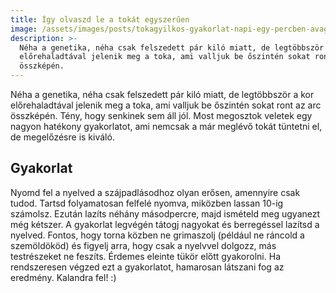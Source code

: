 ```yaml
---
title: Így olvaszd le a tokát egyszerűen
image: /assets/images/posts/tokagyilkos-gyakorlat-napi-egy-percben-avagy-hogyan-tuntesd-el-a-tokat-social.jpg
description: >-
  Néha a genetika, néha csak felszedett pár kiló miatt, de legtöbbször a kor
  előrehaladtával jelenik meg a toka, ami valljuk be őszintén sokat ront az arc
  összképén.
---
```


Néha a genetika, néha csak felszedett pár kiló miatt, de legtöbbször a kor
előrehaladtával jelenik meg a toka, ami valljuk be őszintén sokat ront az arc
összképén. Tény, hogy senkinek sem áll jól. Most megosztok veletek egy nagyon
hatékony gyakorlatot, ami nemcsak a már meglévő tokát tüntetni el, de
megelőzésre is kiváló.

## Gyakorlat

Nyomd fel a nyelved a szájpadlásodhoz olyan erősen, amennyire csak tudod. Tartsd
folyamatosan felfelé nyomva, miközben lassan 10-ig számolsz. Ezután lazíts
néhány másodpercre, majd ismételd meg ugyanezt még kétszer. A gyakorlat legvégén
tátogj nagyokat és berregéssel lazítsd a nyelved. Fontos, hogy torna közben ne
grimaszolj (például ne ráncold a szemöldököd) és figyelj arra, hogy csak a
nyelvvel dolgozz, más testrészeket ne feszíts. Érdemes eleinte tükör előtt
gyakorolni. Ha rendszeresen végzed ezt a gyakorlatot, hamarosan látszani fog az
eredmény. Kalandra fel! :)


